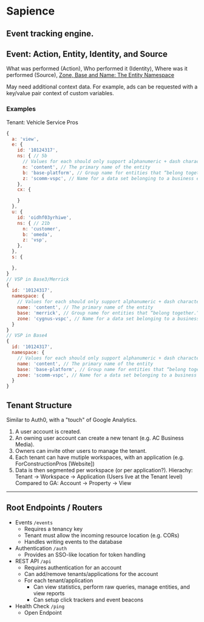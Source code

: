 Sapience
========
Event tracking engine.
---

## Event: Action, Entity, Identity, and Source
What was performed (Action), Who performed it (Identity), Where was it performed (Source),
[Zone, Base and Name: The Entity Namespace](http://senecajs.org/docs/tutorials/understanding-data-entities.html#zone-base-and-name-the-entity-namespace)

May need additional context data.
For example, ads can be requested with a key/value pair context of custom variables.

### Examples
Tenant: Vehicle Service Pros

```js
{
  a: 'view',
  e: {
    id: '10124317',
    ns: { // 5b
      // Values for each should only support alphanumeric + dash characters.
      n: 'content', // The primary name of the entity
      b: 'base-platform', // Group name for entities that “belong together.”
      z: 'scomm-vspc', // Name for a data set belonging to a business entity, geography, or customer.
    },
    cx: {

    }
  },
  u: {
    id: 'oidhf03yrhiwe',
    ns: { // 21b
      n: 'customer',
      b: 'omeda',
      z: 'vsp',
    },
  },
  s: {

  },
}
// VSP in Base3/Merrick
{
  id: '10124317',
  namespace: {
    // Values for each should only support alphanumeric + dash characters.
    name: 'content', // The primary name of the entity
    base: 'merrick', // Group name for entities that “belong together.”
    zone: 'cygnus-vspc', // Name for a data set belonging to a business entity, geography, or customer.
  }
}
// VSP in Base4
{
  id: '10124317',
  namespace: {
    // Values for each should only support alphanumeric + dash characters.
    name: 'content', // The primary name of the entity
    base: 'base-platform', // Group name for entities that “belong together.”
    zone: 'scomm-vspc', // Name for a data set belonging to a business entity, geography, or customer.
  }
}
```

## Tenant Structure
Similar to Auth0, with a "touch" of Google Analytics.
1. A user account is created.
2. An owning user account can create a new tenant (e.g. AC Business Media).
3. Owners can invite other users to manage the tenant.
4. Each tenant can have mutiple workspaces, with an application (e.g. ForConstructionPros [Website])
5. Data is then segmented per workspace (or per application?).
Hierachy:
Tenant -> Workspace -> Application (Users live at the Tenant level)
Compared to GA: Account -> Property -> View
---

## Root Endpoints / Routers
- Events `/events`
  - Requires a tenancy key
  - Tenant must allow the incoming resource location (e.g. CORs)
  - Handles writing events to the database
- Authentication `/auth`
  - Provides an SSO-like location for token handling
- REST API `/api`
  - Requires authentication for an account
  - Can add/remove tenants/applications for the account
  - For each tenant/application
    - Can view statistics, perform raw queries, manage entities, and view reports
    - Can setup click trackers and event beacons
- Health Check `/ping`
  - Open Endpoint
